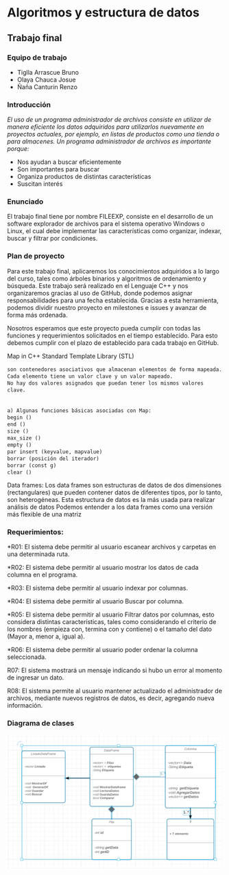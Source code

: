 Algoritmos y estructura de datos
===============================
Trabajo final
-------------
### Equipo de trabajo
* Tiglla Arrascue Bruno
* Olaya Chauca Josue
* Ñaña Canturin Renzo

### Introducción

<em> El uso de un programa administrador de archivos consiste en utilizar de manera eficiente los datos adquiridos para utilizarlos nuevamente en proyectos actuales, por ejemplo, en listas de productos como una tienda o para almacenes. Un programa administrador de archivos es importante porque:
</em>

<ul>
	<li>Nos ayudan a buscar eficientemente</li>
	<li>Son importantes para buscar</li>
	<li>Organiza productos de distintas características</li>
	<li>Suscitan interés</li>
</ul>



### Enunciado
El trabajo final tiene por nombre FILEEXP, consiste en el desarrollo de un software explorador de archivos para el sistema operativo Windows o Linux, el cual debe implementar las características como organizar, indexar, buscar y filtrar por condiciones.
### Plan de proyecto
Para este trabajo final, aplicaremos los conocimientos adquiridos a lo largo del curso, tales como árboles binarios y algoritmos de ordenamiento y búsqueda. Este trabajo será realizado en el Lenguaje C++ y nos organizaremos gracias al uso de GitHub, donde podemos asignar responsabilidades para una fecha establecida. Gracias a esta herramienta, podemos dividir nuestro proyecto en milestones e issues y avanzar de forma más ordenada.

Nosotros esperamos que este proyecto pueda cumplir con todas las funciones y requerimientos solicitados en el tiempo establecido. Para esto debemos cumplir con el plazo de establecido para cada trabajo en GitHub.

Map in C++ Standard Template Library (STL)

	son contenedores asociativos que almacenan elementos de forma mapeada. 
	Cada elemento tiene un valor clave y un valor mapeado. 
	No hay dos valores asignados que puedan tener los mismos valores clave.


	a) Algunas funciones básicas asociadas con Map:
	begin ()
	end ()
	size ()
	max_size ()
	empty ()
	par insert (keyvalue, mapvalue)
	borrar (posición del iterador) 
	borrar (const g)
	clear ()


Data frames:
Los data frames son estructuras de datos de dos dimensiones (rectangulares)
que pueden contener datos de diferentes tipos, por lo tanto, son heterogéneas. 
Esta estructura de datos es la más usada para realizar análisis de datos
Podemos entender a los data frames como una versión más flexible de una matriz 



### Requerimientos:
*R01: El sistema debe permitir al usuario escanear archivos y carpetas en una determinada ruta.

*R02: El sistema debe permitir al usuario mostrar los datos de cada columna en el programa.

*R03: El sistema debe permitir al usuario indexar por columnas.

*R04: El sistema debe permitir al usuario Buscar por columna.

*R05: El sistema debe permitir al usuario Filtrar datos por columnas, esto considera distintas características, tales como considerando el criterio de los nombres (empieza con, termina con y contiene) o el tamaño del dato (Mayor a, menor a, igual a).

*R06: El sistema debe permitir al usuario poder ordenar la columna seleccionada.

R07: El sistema mostrará un mensaje indicando si hubo un error al momento de ingresar un dato.

R08: El sistema permite al usuario mantener actualizado el administrador de archivos, mediante nuevos registros de datos, es decir, agregando nueva información.

### Diagrama de clases
![Texto alternativo](Diagrama.png)


